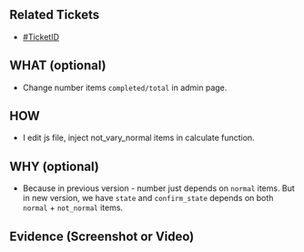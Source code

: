 ## Related Tickets
- [#TicketID](https://edu-redmine.sun-asterisk.vn/issues/52013)

## WHAT (optional)
- Change number items `completed/total` in admin page.

## HOW
- I edit js file, inject not_vary_normal items in calculate function.

## WHY (optional)
- Because in previous version - number just depends on `normal` items. But in new version, we have `state` and `confirm_state` depends on both `normal` + `not_normal` items.

## Evidence (Screenshot or Video)
